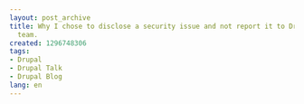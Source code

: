 ```yaml
---
layout: post_archive
title: Why I chose to disclose a security issue and not report it to Drupal securty
  team.
created: 1296748306
tags:
- Drupal
- Drupal Talk
- Drupal Blog
lang: en
---
```


